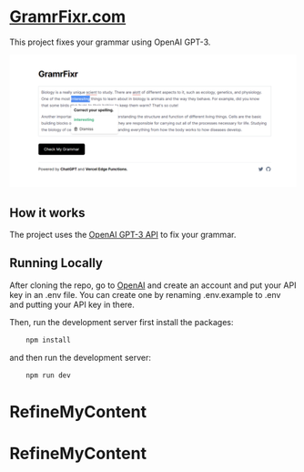 # [GramrFixr.com](http://gramrfixr.com)

This project fixes your grammar using OpenAI GPT-3. 

[![GramrFixr](./public/gramrfixr_screenshot.png)](https://www.gramrfixr.com/)

## How it works 

The project uses the [OpenAI GPT-3 API](https://openai.com/blog/openai-api/) to fix your grammar.

## Running Locally 

After cloning the repo, go to [OpenAI](https://beta.openai.com/) and create an account and put your API key in an .env file. You can create one by renaming .env.example to .env and putting your API key in there. 

Then, run the development server first install the packages:

```bash
    npm install 
``` 

and then run the development server:

```bash
    npm run dev
```
# RefineMyContent
# RefineMyContent
